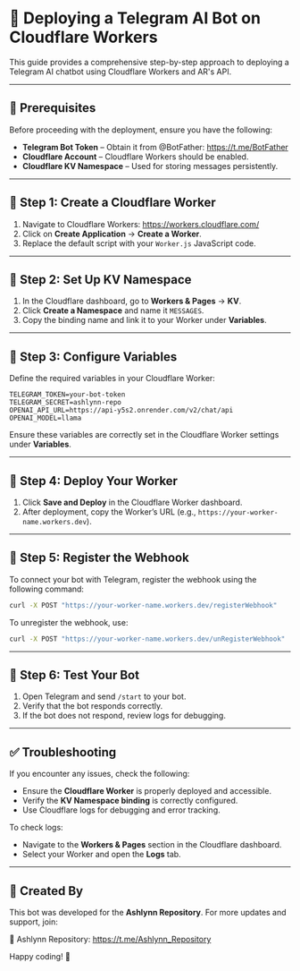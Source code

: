 # 🚀 Deploying a Telegram AI Bot on Cloudflare Workers

This guide provides a comprehensive step-by-step approach to deploying a Telegram AI chatbot using Cloudflare Workers and AR's API.

---

## 📌 Prerequisites
Before proceeding with the deployment, ensure you have the following:

- **Telegram Bot Token** – Obtain it from @BotFather: https://t.me/BotFather
- **Cloudflare Account** – Cloudflare Workers should be enabled.
- **Cloudflare KV Namespace** – Used for storing messages persistently.

---

## 📌 Step 1: Create a Cloudflare Worker

1. Navigate to Cloudflare Workers: https://workers.cloudflare.com/
2. Click on **Create Application** → **Create a Worker**.
3. Replace the default script with your `Worker.js` JavaScript code.

---

## 📌 Step 2: Set Up KV Namespace

1. In the Cloudflare dashboard, go to **Workers & Pages** → **KV**.
2. Click **Create a Namespace** and name it `MESSAGES`.
3. Copy the binding name and link it to your Worker under **Variables**.

---

## 📌 Step 3: Configure Variables

Define the required variables in your Cloudflare Worker:

```env
TELEGRAM_TOKEN=your-bot-token
TELEGRAM_SECRET=ashlynn-repo
OPENAI_API_URL=https://api-y5s2.onrender.com/v2/chat/api
OPENAI_MODEL=llama
```

Ensure these variables are correctly set in the Cloudflare Worker settings under **Variables**.

---

## 📌 Step 4: Deploy Your Worker

1. Click **Save and Deploy** in the Cloudflare Worker dashboard.
2. After deployment, copy the Worker’s URL (e.g., `https://your-worker-name.workers.dev`).

---

## 📌 Step 5: Register the Webhook

To connect your bot with Telegram, register the webhook using the following command:

```sh
curl -X POST "https://your-worker-name.workers.dev/registerWebhook"
```

To unregister the webhook, use:

```sh
curl -X POST "https://your-worker-name.workers.dev/unRegisterWebhook"
```

---

## 📌 Step 6: Test Your Bot

1. Open Telegram and send `/start` to your bot.
2. Verify that the bot responds correctly.
3. If the bot does not respond, review logs for debugging.

---

## ✅ Troubleshooting
If you encounter any issues, check the following:

- Ensure the **Cloudflare Worker** is properly deployed and accessible.
- Verify the **KV Namespace binding** is correctly configured.
- Use Cloudflare logs for debugging and error tracking.

To check logs:
- Navigate to the **Workers & Pages** section in the Cloudflare dashboard.
- Select your Worker and open the **Logs** tab.

---

## 🎉 Created By
This bot was developed for the **Ashlynn Repository**. For more updates and support, join:

📢 Ashlynn Repository: https://t.me/Ashlynn_Repository

Happy coding! 🚀
